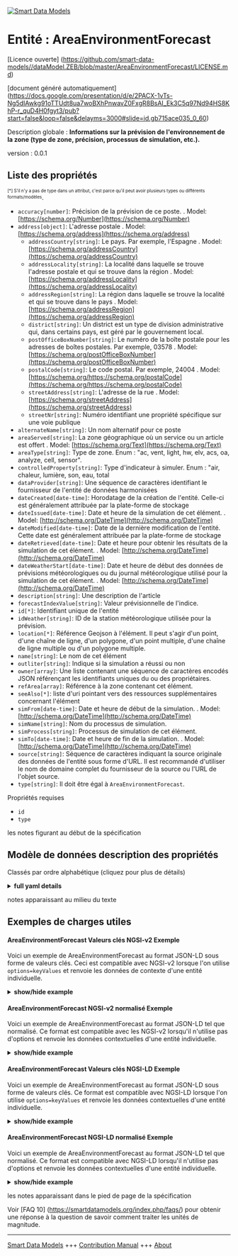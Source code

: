 <!-- 10-Header -->  
[![Smart Data Models](https://smartdatamodels.org/wp-content/uploads/2022/01/SmartDataModels_logo.png "Logo")](https://smartdatamodels.org)  
Entité : AreaEnvironmentForecast  
================================<!-- /10-Header -->  
<!-- 15-License -->  
[Licence ouverte] (https://github.com/smart-data-models//dataModel.ZEB/blob/master/AreaEnvironmentForecast/LICENSE.md)  
[document généré automatiquement] (https://docs.google.com/presentation/d/e/2PACX-1vTs-Ng5dIAwkg91oTTUdt8ua7woBXhPnwavZ0FxgR8BsAI_Ek3C5q97Nd94HS8KhP-r_quD4H0fgyt3/pub?start=false&loop=false&delayms=3000#slide=id.gb715ace035_0_60)  
<!-- /15-License -->  
<!-- 20-Description -->  
Description globale : **Informations sur la prévision de l'environnement de la zone (type de zone, précision, processus de simulation, etc.).**  
version : 0.0.1  
<!-- /20-Description -->  
<!-- 30-PropertiesList -->  

## Liste des propriétés  

<sup><sub>[*] S'il n'y a pas de type dans un attribut, c'est parce qu'il peut avoir plusieurs types ou différents formats/modèles</sub></sup>.  
- `accuracy[number]`: Précision de la prévision de ce poste.  . Model: [https://schema.org/Number](https://schema.org/Number)- `address[object]`: L'adresse postale  . Model: [https://schema.org/address](https://schema.org/address)	- `addressCountry[string]`: Le pays. Par exemple, l'Espagne  . Model: [https://schema.org/addressCountry](https://schema.org/addressCountry)  
	- `addressLocality[string]`: La localité dans laquelle se trouve l'adresse postale et qui se trouve dans la région  . Model: [https://schema.org/addressLocality](https://schema.org/addressLocality)  
	- `addressRegion[string]`: La région dans laquelle se trouve la localité et qui se trouve dans le pays  . Model: [https://schema.org/addressRegion](https://schema.org/addressRegion)  
	- `district[string]`: Un district est un type de division administrative qui, dans certains pays, est géré par le gouvernement local.    
	- `postOfficeBoxNumber[string]`: Le numéro de la boîte postale pour les adresses de boîtes postales. Par exemple, 03578  . Model: [https://schema.org/postOfficeBoxNumber](https://schema.org/postOfficeBoxNumber)  
	- `postalCode[string]`: Le code postal. Par exemple, 24004  . Model: [https://schema.org/https://schema.org/postalCode](https://schema.org/https://schema.org/postalCode)  
	- `streetAddress[string]`: L'adresse de la rue  . Model: [https://schema.org/streetAddress](https://schema.org/streetAddress)  
	- `streetNr[string]`: Numéro identifiant une propriété spécifique sur une voie publique    
- `alternateName[string]`: Un nom alternatif pour ce poste  - `areaServed[string]`: La zone géographique où un service ou un article est offert  . Model: [https://schema.org/Text](https://schema.org/Text)- `areaType[string]`: Type de zone. Enum : "ac, vent, light, hw, elv, acs, oa, analyze, cell, sensor".  - `controlledProperty[string]`: Type d'indicateur à simuler. Enum : "air, chaleur, lumière, son, eau, total  - `dataProvider[string]`: Une séquence de caractères identifiant le fournisseur de l'entité de données harmonisées  - `dateCreated[date-time]`: Horodatage de la création de l'entité. Celle-ci est généralement attribuée par la plate-forme de stockage  - `dateIssued[date-time]`: Date et heure de la simulation de cet élément.  . Model: [http://schema.org/DateTime](http://schema.org/DateTime)- `dateModified[date-time]`: Date de la dernière modification de l'entité. Cette date est généralement attribuée par la plate-forme de stockage  - `dateRetrieved[date-time]`: Date et heure pour obtenir les résultats de la simulation de cet élément.  . Model: [http://schema.org/DateTime](http://schema.org/DateTime)- `dateWeatherStart[date-time]`: Date et heure de début des données de prévisions météorologiques ou du journal météorologique utilisé pour la simulation de cet élément.  . Model: [http://schema.org/DateTime](http://schema.org/DateTime)- `description[string]`: Une description de l'article  - `forecastIndexValue[string]`: Valeur prévisionnelle de l'indice.  - `id[*]`: Identifiant unique de l'entité  - `idWeather[string]`: ID de la station météorologique utilisée pour la prévision.  - `location[*]`: Référence Geojson à l'élément. Il peut s'agir d'un point, d'une chaîne de ligne, d'un polygone, d'un point multiple, d'une chaîne de ligne multiple ou d'un polygone multiple.  - `name[string]`: Le nom de cet élément  - `outliter[string]`: Indique si la simulation a réussi ou non  - `owner[array]`: Une liste contenant une séquence de caractères encodés JSON référençant les identifiants uniques du ou des propriétaires.  - `refArea[array]`: Référence à la zone contenant cet élément.  - `seeAlso[*]`: liste d'uri pointant vers des ressources supplémentaires concernant l'élément  - `simFrom[date-time]`: Date et heure de début de la simulation.  . Model: [http://schema.org/DateTime](http://schema.org/DateTime)- `simName[string]`: Nom du processus de simulation.  - `simProcess[string]`: Processus de simulation de cet élément.  - `simTo[date-time]`: Date et heure de fin de la simulation.  . Model: [http://schema.org/DateTime](http://schema.org/DateTime)- `source[string]`: Séquence de caractères indiquant la source originale des données de l'entité sous forme d'URL. Il est recommandé d'utiliser le nom de domaine complet du fournisseur de la source ou l'URL de l'objet source.  - `type[string]`: Il doit être égal à `AreaEnvironmentForecast`.  <!-- /30-PropertiesList -->  
<!-- 35-RequiredProperties -->  
Propriétés requises  
- `id`  - `type`  <!-- /35-RequiredProperties -->  
<!-- 40-NotesYaml -->  
les notes figurant au début de la spécification  
<!-- /40-NotesYaml -->  
<!-- 50-DataModelHeader -->  
## Modèle de données description des propriétés  
Classés par ordre alphabétique (cliquez pour plus de détails)  
<!-- /50-DataModelHeader -->  
<!-- 60-ModelYaml -->  
<details><summary><strong>full yaml details</strong></summary>    
```yaml  
AreaEnvironmentForecast:    
  description: Information on AreaEnvironmentForecast(Area type, accuracy, simulation process, etc.).    
  properties:    
    accuracy:    
      description: Accuracy of forecast of this item.    
      minimum: 0    
      type: number    
      x-ngsi:    
        model: https://schema.org/Number    
        type: Property    
    address:    
      description: The mailing address    
      properties:    
        addressCountry:    
          description: The country. For example, Spain    
          type: string    
          x-ngsi:    
            model: https://schema.org/addressCountry    
            type: Property    
        addressLocality:    
          description: The locality in which the street address is, and which is in the region    
          type: string    
          x-ngsi:    
            model: https://schema.org/addressLocality    
            type: Property    
        addressRegion:    
          description: The region in which the locality is, and which is in the country    
          type: string    
          x-ngsi:    
            model: https://schema.org/addressRegion    
            type: Property    
        district:    
          description: A district is a type of administrative division that, in some countries, is managed by the local government    
          type: string    
          x-ngsi:    
            type: Property    
        postOfficeBoxNumber:    
          description: The post office box number for PO box addresses. For example, 03578    
          type: string    
          x-ngsi:    
            model: https://schema.org/postOfficeBoxNumber    
            type: Property    
        postalCode:    
          description: The postal code. For example, 24004    
          type: string    
          x-ngsi:    
            model: https://schema.org/https://schema.org/postalCode    
            type: Property    
        streetAddress:    
          description: The street address    
          type: string    
          x-ngsi:    
            model: https://schema.org/streetAddress    
            type: Property    
        streetNr:    
          description: Number identifying a specific property on a public street    
          type: string    
          x-ngsi:    
            type: Property    
      type: object    
      x-ngsi:    
        model: https://schema.org/address    
        type: Property    
    alternateName:    
      description: An alternative name for this item    
      type: string    
      x-ngsi:    
        type: Property    
    areaServed:    
      description: The geographic area where a service or offered item is provided    
      type: string    
      x-ngsi:    
        model: https://schema.org/Text    
        type: Property    
    areaType:    
      description: Area type. Enum:'ac, vent, light, hw, elv, acs, oa, analyze, cell, sensor'    
      enum:    
        - ac    
        - vent    
        - light    
        - hw    
        - acs    
        - oa    
        - analyze    
        - cell    
        - sensor    
      type: string    
      x-ngsi:    
        type: Property    
    controlledProperty:    
      description: Type of indicator to simulate. Enum:'air, heat, light, sound, water, total'    
      enum:    
        - air    
        - heat    
        - light    
        - sound    
        - water    
        - total    
      type: string    
      x-ngsi:    
        type: Property    
    dataProvider:    
      description: A sequence of characters identifying the provider of the harmonised data entity    
      type: string    
      x-ngsi:    
        type: Property    
    dateCreated:    
      description: Entity creation timestamp. This will usually be allocated by the storage platform    
      format: date-time    
      type: string    
      x-ngsi:    
        type: Property    
    dateIssued:    
      description: Date and time to run the simulation of this item.    
      format: date-time    
      type: string    
      x-ngsi:    
        model: http://schema.org/DateTime    
        type: Property    
    dateModified:    
      description: Timestamp of the last modification of the entity. This will usually be allocated by the storage platform    
      format: date-time    
      type: string    
      x-ngsi:    
        type: Property    
    dateRetrieved:    
      description: Date and time to get simulation results of this item.    
      format: date-time    
      type: string    
      x-ngsi:    
        model: http://schema.org/DateTime    
        type: Property    
    dateWeatherStart:    
      description: Start date and time of weather forecast data or weather log used for simulation of this item.    
      format: date-time    
      type: string    
      x-ngsi:    
        model: http://schema.org/DateTime    
        type: Property    
    description:    
      description: A description of this item    
      type: string    
      x-ngsi:    
        type: Property    
    forecastIndexValue:    
      description: Forecast value of the index.    
      type: string    
      x-ngsi:    
        type: Property    
    id:    
      anyOf:    
        - description: Identifier format of any NGSI entity    
          maxLength: 256    
          minLength: 1    
          pattern: ^[\w\-\.\{\}\$\+\*\[\]`|~^@!,:\\]+$    
          type: string    
          x-ngsi:    
            type: Property    
        - description: Identifier format of any NGSI entity    
          format: uri    
          type: string    
          x-ngsi:    
            type: Property    
      description: Unique identifier of the entity    
      x-ngsi:    
        type: Relationship    
    idWeather:    
      description: ID of the weather station used for the forecast.    
      type: string    
      x-ngsi:    
        type: Property    
    location:    
      description: Geojson reference to the item. It can be Point, LineString, Polygon, MultiPoint, MultiLineString or MultiPolygon    
      oneOf:    
        - description: Geojson reference to the item. Point    
          properties:    
            bbox:    
              description: BBox of the  Point    
              items:    
                type: number    
              minItems: 4    
              type: array    
              x-ngsi:    
                type: Property    
            coordinates:    
              description: Coordinates of the Point    
              items:    
                type: number    
              minItems: 2    
              type: array    
              x-ngsi:    
                type: Property    
            type:    
              enum:    
                - Point    
              type: string    
          required:    
            - type    
            - coordinates    
          title: GeoJSON Point    
          type: object    
          x-ngsi:    
            type: GeoProperty    
        - description: Geojson reference to the item. LineString    
          properties:    
            bbox:    
              description: BBox coordinates of the LineString    
              items:    
                type: number    
              minItems: 4    
              type: array    
              x-ngsi:    
                type: Property    
            coordinates:    
              description: Coordinates of the LineString    
              items:    
                items:    
                  type: number    
                minItems: 2    
                type: array    
              minItems: 2    
              type: array    
              x-ngsi:    
                type: Property    
            type:    
              enum:    
                - LineString    
              type: string    
          required:    
            - type    
            - coordinates    
          title: GeoJSON LineString    
          type: object    
          x-ngsi:    
            type: GeoProperty    
        - description: Geojson reference to the item. Polygon    
          properties:    
            bbox:    
              description: BBox coordinates of the Polygon    
              items:    
                type: number    
              minItems: 4    
              type: array    
              x-ngsi:    
                type: Property    
            coordinates:    
              description: Coordinates of the Polygon    
              items:    
                items:    
                  items:    
                    type: number    
                  minItems: 2    
                  type: array    
                minItems: 4    
                type: array    
              type: array    
              x-ngsi:    
                type: Property    
            type:    
              enum:    
                - Polygon    
              type: string    
          required:    
            - type    
            - coordinates    
          title: GeoJSON Polygon    
          type: object    
          x-ngsi:    
            type: GeoProperty    
        - description: Geojson reference to the item. MultiPoint    
          properties:    
            bbox:    
              description: BBox coordinates of the LineString    
              items:    
                type: number    
              minItems: 4    
              type: array    
              x-ngsi:    
                type: Property    
            coordinates:    
              description: Coordinates of the MulitPoint    
              items:    
                items:    
                  type: number    
                minItems: 2    
                type: array    
              type: array    
              x-ngsi:    
                type: Property    
            type:    
              enum:    
                - MultiPoint    
              type: string    
          required:    
            - type    
            - coordinates    
          title: GeoJSON MultiPoint    
          type: object    
          x-ngsi:    
            type: GeoProperty    
        - description: Geojson reference to the item. MultiLineString    
          properties:    
            bbox:    
              description: BBox coordinates of the LineString    
              items:    
                type: number    
              minItems: 4    
              type: array    
              x-ngsi:    
                type: Property    
            coordinates:    
              description: Coordinates of the MultiLineString    
              items:    
                items:    
                  items:    
                    type: number    
                  minItems: 2    
                  type: array    
                minItems: 2    
                type: array    
              type: array    
              x-ngsi:    
                type: Property    
            type:    
              enum:    
                - MultiLineString    
              type: string    
          required:    
            - type    
            - coordinates    
          title: GeoJSON MultiLineString    
          type: object    
          x-ngsi:    
            type: GeoProperty    
        - description: Geojson reference to the item. MultiLineString    
          properties:    
            bbox:    
              items:    
                type: number    
              minItems: 4    
              type: array    
            coordinates:    
              description: Coordinates of the MultiPolygon    
              items:    
                items:    
                  items:    
                    items:    
                      type: number    
                    minItems: 2    
                    type: array    
                  minItems: 4    
                  type: array    
                type: array    
              type: array    
              x-ngsi:    
                type: Property    
            type:    
              enum:    
                - MultiPolygon    
              type: string    
          required:    
            - type    
            - coordinates    
          title: GeoJSON MultiPolygon    
          type: object    
          x-ngsi:    
            type: GeoProperty    
      x-ngsi:    
        type: GeoProperty    
    name:    
      description: The name of this item    
      type: string    
      x-ngsi:    
        type: Property    
    outliter:    
      description: Flag whether the simulation was successful or not    
      type: string    
      x-ngsi:    
        type: Property    
    owner:    
      description: A List containing a JSON encoded sequence of characters referencing the unique Ids of the owner(s)    
      items:    
        anyOf:    
          - description: Identifier format of any NGSI entity    
            maxLength: 256    
            minLength: 1    
            pattern: ^[\w\-\.\{\}\$\+\*\[\]`|~^@!,:\\]+$    
            type: string    
            x-ngsi:    
              type: Property    
          - description: Identifier format of any NGSI entity    
            format: uri    
            type: string    
            x-ngsi:    
              type: Property    
        description: Unique identifier of the entity    
        x-ngsi:    
          type: Relationship    
      type: array    
      x-ngsi:    
        type: Property    
    refArea:    
      description: Reference to the area containing this item.    
      items:    
        description: Reference to the area containing this item.    
        minItems: 1    
        type: string    
        uniqueItems: yes    
        x-ngsi:    
          type: Relationship    
      type: array    
      x-ngsi:    
        type: Relationship    
    seeAlso:    
      description: list of uri pointing to additional resources about the item    
      oneOf:    
        - items:    
            format: uri    
            type: string    
          minItems: 1    
          type: array    
        - format: uri    
          type: string    
      x-ngsi:    
        type: Property    
    simFrom:    
      description: Start date and time of the simulation.    
      format: date-time    
      type: string    
      x-ngsi:    
        model: http://schema.org/DateTime    
        type: Property    
    simName:    
      description: Name of the simulation process.    
      type: string    
      x-ngsi:    
        type: Property    
    simProcess:    
      description: Simulation process of this item.    
      type: string    
      x-ngsi:    
        type: Property    
    simTo:    
      description: End date and time of the simulation.    
      format: date-time    
      type: string    
      x-ngsi:    
        model: http://schema.org/DateTime    
        type: Property    
    source:    
      description: A sequence of characters giving the original source of the entity data as a URL. Recommended to be the fully qualified domain name of the source provider, or the URL to the source object    
      type: string    
      x-ngsi:    
        type: Property    
    type:    
      description: It must be equal to `AreaEnvironmentForecast`.    
      enum:    
        - AreaEnvironmentForecast    
      type: string    
      x-ngsi:    
        type: Property    
  required:    
    - id    
    - type    
  type: object    
  x-derived-from: ''    
  x-disclaimer: Redistribution and use in source and binary forms, with or without modification, are permitted  provided that the license conditions are met. Copyleft (c) 2025 Contributors to Smart Data Models Program    
  x-license-url: https://github.com/smart-data-models/dataModel.ZEB/blob/master/AreaEnvironmentForecast/LICENSE.md    
  x-model-schema: https://smart-data-models.github.io/dataModel.ZEB/AreaEnvironmentForecast/schema.json    
  x-model-tags: Smart Building    
  x-version: 0.0.1    
```  
</details>    
<!-- /60-ModelYaml -->  
<!-- 70-MiddleNotes -->  
notes apparaissant au milieu du texte  
<!-- /70-MiddleNotes -->  
<!-- 80-Examples -->  
## Exemples de charges utiles  
#### AreaEnvironmentForecast Valeurs clés NGSI-v2 Exemple  
Voici un exemple de AreaEnvironmentForecast au format JSON-LD sous forme de valeurs clés. Ceci est compatible avec NGSI-v2 lorsque l'on utilise `options=keyValues` et renvoie les données de contexte d'une entité individuelle.  
<details><summary><strong>show/hide example</strong></summary>    
```json  
{  
  "id": "urn:ngsi-ld:AreaEnvironmentForecast:SAZ0000000001",  
  "type": "AreaEnvironmentForecast",  
  "areaType": "ac",  
  "controlledProperty": "heat",  
  "dateIssued": "2020-07-20T17:17:00.621Z",  
  "dateRetrieved": "2020-07-20T17:18:00.621Z",  
  "forecastIndexValue": "0.24172974130198632",  
  "outliter": "true",  
  "refArea": [  
    "urn:ngsi-ld:Area:SAZ0000000001"  
  ]  
}  
```  
</details>  
#### AreaEnvironmentForecast NGSI-v2 normalisé Exemple  
Voici un exemple de AreaEnvironmentForecast au format JSON-LD tel que normalisé. Ce format est compatible avec les NGSI-v2 lorsqu'il n'utilise pas d'options et renvoie les données contextuelles d'une entité individuelle.  
<details><summary><strong>show/hide example</strong></summary>    
```json  
{  
  "id": "urn:ngsi-ld:AreaEnvironmentForecast:SAZ0000000001",  
  "type": "AreaEnvironmentForecast",  
  "areaType": {  
    "type": "Text",  
    "value": "ac"  
  },  
  "controlledProperty": {  
    "type": "Text",  
    "value": "heat"  
  },  
  "dateIssued": {  
    "type": "DateTime",  
    "value": "2020-07-20T17:17:00.621Z"  
  },  
  "dateRetrieved": {  
    "type": "DateTime",  
    "value": "2020-07-20T17:18:00.621Z"  
  },  
  "forecastIndexValue": {  
    "type": "Text",  
    "value": "0.24172974130198632"  
  },  
  "outliter": {  
    "type": "Text",  
    "value": "true"  
  },  
  "refArea": {  
    "type": "URI",  
    "value": "urn:ngsi-ld:Area:SAZ0000000001"  
  }  
}  
```  
</details>  
#### AreaEnvironmentForecast Valeurs clés NGSI-LD Exemple  
Voici un exemple de AreaEnvironmentForecast au format JSON-LD sous forme de valeurs clés. Ce format est compatible avec NGSI-LD lorsque l'on utilise `options=keyValues` et renvoie les données contextuelles d'une entité individuelle.  
<details><summary><strong>show/hide example</strong></summary>    
```json  
{  
  "@context": [  
    "https://smart-data-models.github.io/dataModel.ZEB/context.jsonld"  
  ],  
  "id": "urn:ngsi-ld:AreaEnvironmentForecast:SAZ0000000001",  
  "type": "AreaEnvironmentForecast",  
  "areaType": "ac",  
  "controlledProperty": "heat",  
  "dateIssued": "2020-07-20T17:17:00.621Z",  
  "dateRetrieved": "2020-07-20T17:18:00.621Z",  
  "forecastIndexValue": "0.24172974130198632",  
  "outliter": "true",  
  "refArea": [  
    "urn:ngsi-ld:Area:SAZ0000000001"  
  ]  
}  
```  
</details>  
#### AreaEnvironmentForecast NGSI-LD normalisé Exemple  
Voici un exemple de AreaEnvironmentForecast au format JSON-LD tel que normalisé. Ce format est compatible avec NGSI-LD lorsqu'il n'utilise pas d'options et renvoie les données contextuelles d'une entité individuelle.  
<details><summary><strong>show/hide example</strong></summary>    
```json  
{  
  "id": "urn:ngsi-ld:AreaEnvironmentForecast:SAZ0000000001",  
  "type": "AreaEnvironmentForecast",  
  "areaType": {  
    "type": "Property",  
    "value": "ac"  
  },  
  "controlledProperty": {  
    "type": "Property",  
    "value": "heat"  
  },  
  "dateIssued": {  
    "type": "Property",  
    "value": {  
      "@type": "string",  
      "@value": "2020-07-20T17:17:00.621Z"  
    }  
  },  
  "dateRetrieved": {  
    "type": "Property",  
    "value": {  
      "@type": "string",  
      "@value": "2020-07-20T17:18:00.621Z"  
    }  
  },  
  "forecastIndexValue": {  
    "type": "Property",  
    "value": "0.24172974130198632"  
  },  
  "outliter": {  
    "type": "Property",  
    "value": "true"  
  },  
  "refArea": {  
    "type": "Relationship",  
    "object": "urn:ngsi-ld:Area:SAZ0000000001"  
  },  
  "@context": [  
    "https://smart-data-models.github.io/dataModel.ZEB/context.jsonld"  
  ]  
}  
```  
</details><!-- /80-Examples -->  
<!-- 90-FooterNotes -->  
les notes apparaissant dans le pied de page de la spécification  
<!-- /90-FooterNotes -->  
<!-- 95-Units -->  
Voir [FAQ 10] (https://smartdatamodels.org/index.php/faqs/) pour obtenir une réponse à la question de savoir comment traiter les unités de magnitude.  
<!-- /95-Units -->  
<!-- 97-LastFooter -->  
---  
[Smart Data Models](https://smartdatamodels.org) +++ [Contribution Manual](https://bit.ly/contribution_manual) +++ [About](https://bit.ly/Introduction_SDM)<!-- /97-LastFooter -->  
